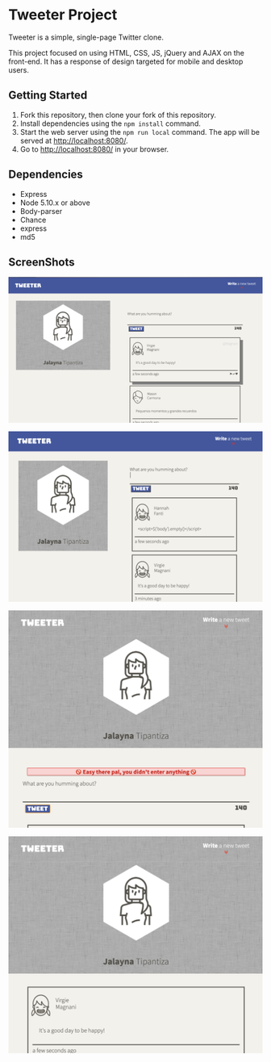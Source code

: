 # Tweeter Project

Tweeter is a simple, single-page Twitter clone.

This project focused on using  HTML, CSS, JS, jQuery and AJAX on the front-end. It has a response of design targeted for mobile and desktop users. 

## Getting Started

1. Fork this repository, then clone your fork of this repository.
2. Install dependencies using the `npm install` command.
3. Start the web server using the `npm run local` command. The app will be served at <http://localhost:8080/>.
4. Go to <http://localhost:8080/> in your browser.

## Dependencies

- Express
- Node 5.10.x or above
- Body-parser
- Chance
- express
- md5

## ScreenShots
!["Screenshot of tweet desk-top view"](https://github.com/jalaynatipantiza/tweeter/blob/master/docs/Desktop-view.png?raw=true)

!["Screenshot of tweet XSS prevention"](https://github.com/jalaynatipantiza/tweeter/blob/master/docs/XSS-prevention.png?raw=true)

!["Screenshot of tweet error message"](https://github.com/jalaynatipantiza/tweeter/blob/master/docs/error-message.png?raw=true)

!["Screenshot of tweet mobile view"](https://github.com/jalaynatipantiza/tweeter/blob/master/docs/mobile-view.png?raw=true)
